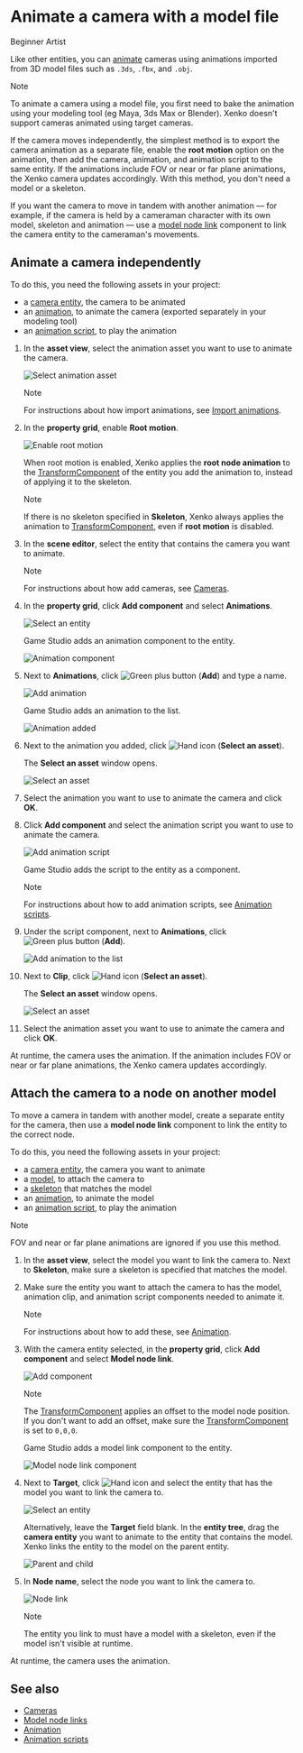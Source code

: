 # Animate a camera with a model file

<span class="label label-doc-level">Beginner</span>
<span class="label label-doc-audience">Artist</span>

Like other entities, you can [animate](../../animation/index.md) cameras using animations imported from 3D model files such as `.3ds`, `.fbx`, and `.obj`.

>[!Note]
>To animate a camera using a model file, you first need to bake the animation using your modeling tool (eg Maya, 3ds Max or Blender).
>Xenko doesn't support cameras animated using target cameras.

If the camera moves independently, the simplest method is to export the camera animation as a separate file, enable the **root motion** option on the animation, then add the camera, animation, and animation script to the same entity. If the animations include FOV or near or far plane animations, the Xenko camera updates accordingly. With this method, you don't need a model or a skeleton.

If you want the camera to move in tandem with another animation — for example, if the camera is held by a cameraman character with its own model, skeleton and animation — use a [model node link](../../animation/model-node-links.md) component to link the camera entity to the cameraman's movements.

## Animate a camera independently

To do this, you need the following assets in your project:

* a [camera entity](../index.md), the camera to be animated
* an [animation](../../animation/import-animations.md), to animate the camera (exported separately in your modeling tool)
* an [animation script](../../animation/animation-scripts.md), to play the animation

1. In the **asset view**, select the animation asset you want to use to animate the camera.

    ![Select animation asset](media/select-animation1.png)

    >[!Note]
    >For instructions about how import animations, see [Import animations](../../animation/import-animations.md).

2. In the **property grid**, enable **Root motion**.

    ![Enable root motion](media/enable-root-motion.png)

    When root motion is enabled, Xenko applies the **root node animation** to the [TransformComponent](xref:SiliconStudio.Xenko.Engine.TransformComponent) of the entity you add the animation to, instead of applying it to the skeleton.

    >[!Note]
    >If there is no skeleton specified in **Skeleton**, Xenko always applies the animation to [TransformComponent](xref:SiliconStudio.Xenko.Engine.TransformComponent), even if **root motion** is disabled.

3. In the **scene editor**, select the entity that contains the camera you want to animate.

    >[!Note]
    >For instructions about how add cameras, see [Cameras](index.md).

4. In the **property grid**, click **Add component** and select **Animations**.

    ![Select an entity](media/add-animations-component-to-camera.png)

    Game Studio adds an animation component to the entity.

    ![Animation component](media/animation-component-added-to-camera.png)

5. Next to **Animations**, click ![Green plus button](~/manual/game-studio/media/green-plus-icon.png) (**Add**) and type a name.

    ![Add animation](media/animation-name.png)

    Game Studio adds an animation to the list.

    ![Animation added](media/animation-added.png)

6. Next to the animation you added, click ![Hand icon](~/manual/game-studio/media/hand-icon.png) (**Select an asset**).

    The **Select an asset** window opens.

    ![Select an asset](media/select-mycamera-animation.png)

7. Select the animation you want to use to animate the camera and click **OK**.

8. Click **Add component** and select the animation script you want to use to animate the camera.

    ![Add animation script](media/add-animation-script.png)

    Game Studio adds the script to the entity as a component.

    >[!Note]
    >For instructions about how to add animation scripts, see [Animation scripts](../../animation/animation-scripts.md).

9. Under the script component, next to **Animations**, click ![Green plus button](~/manual/game-studio/media/green-plus-icon.png) (**Add**).

    ![Add animation to the list](../../animation/media/add-animation-to-list.png)

10. Next to **Clip**, click ![Hand icon](~/manual/game-studio/media/hand-icon.png) (**Select an asset**).

    The **Select an asset** window opens.

    ![Select an asset](media/select-mycamera-animation.png)

11. Select the animation asset you want to use to animate the camera and click **OK**.

At runtime, the camera uses the animation. If the animation includes FOV or near or far plane animations, the Xenko camera updates accordingly.

## Attach the camera to a node on another model

To move a camera in tandem with another model, create a separate entity for the camera, then use a **model node link** component to link the entity to the correct node.

To do this, you need the following assets in your project:

* a [camera entity](../index.md), the camera you want to animate
* a [model](../../animation/index.md), to attach the camera to
* a [skeleton](../../animation/index.md) that matches the model
* an [animation](../../animation/index.md), to animate the model
* an [animation script](../../animation/animation-scripts.md), to play the animation

>[!Note]
>FOV and near or far plane animations are ignored if you use this method.

1. In the **asset view**, select the model you want to link the camera to. Next to **Skeleton**, make sure a skeleton is specified that matches the model.

2. Make sure the entity you want to attach the camera to has the model, animation clip, and animation script components needed to animate it.

    >[!Note]
    >For instructions about how to add these, see [Animation](../../animation/index.md).

3. With the camera entity selected, in the **property grid**, click **Add component** and select **Model node link**.

    ![Add component](../../particles/tutorials/media/add-model-node-link.png)

    >[!Note]
    >The [TransformComponent](xref:SiliconStudio.Xenko.Engine.TransformComponent) applies an offset to the model node position. If you don't want to add an offset, make sure the [TransformComponent](xref:SiliconStudio.Xenko.Engine.TransformComponent) is set to `0,0,0`.

    Game Studio adds a model link component to the entity.

    ![Model node link component](../../animation/media/model-node-component.png)

4. Next to **Target**, click ![Hand icon](~/manual/game-studio/media/hand-icon.png) and select the entity that has the model you want to link the camera to.

    ![Select an entity](../../animation/media/select-an-entity-window.png)

    Alternatively, leave the **Target** field blank. In the **entity tree**, drag the **camera entity** you want to animate to the entity that contains the model. Xenko links the entity to the model on the parent entity.

    ![Parent and child](media/parent-and-child.png)

5. In **Node name**, select the node you want to link the camera to.

    ![Node link](media/select-node.png)

    >[!Note]
    >The entity you link to must have a model with a skeleton, even if the model isn't visible at runtime.

At runtime, the camera uses the animation.

## See also

* [Cameras](index.md)
* [Model node links](../../animation/model-node-links.md)
* [Animation](../../animation/index.md)
* [Animation scripts](../../animation/animation-scripts.md)
